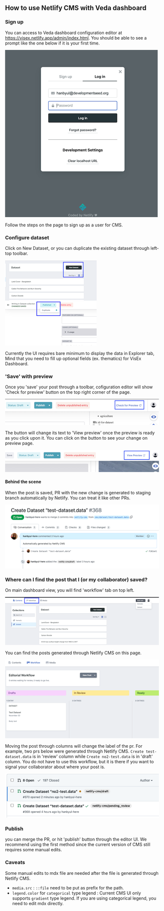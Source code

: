 ## How to use Netlify CMS with Veda dashboard

### Sign up

You can access to Veda dashboard configuration editor at https://visex.netlify.app/admin/index.html. You should be able to see a prompt like the one below if it is your first time.

![Editor showing sign-up prompt](./media/netlify-cms-landing.png)

Follow the steps on the page to sign up as a user for CMS.

### Configure dataset 

Click on New Dataset, or you can duplicate the existing dataset through left-top toolbar. 

![Editor showing 'new dataset' button](./media/new-data-set-btn.png)
![Editor showing 'duplicate' button](./media/duplicate-btn.png)


Currently the UI requires bare minimum to display the data in Explorer tab, Mind that you need to fill up optional fields (ex. thematics) for VisEx Dashboard.
### 'Save' with preview

Once you 'save' your post through a toolbar, cofiguration editor will show 'Check for preview' button on the top right corner of the page.

![Editor showing 'check for preview' button](./media/check-for-preview.png)

The button will change its text to 'View preview' once the preview is ready as you click upon it. You can click on the button to see your change on preview page.

![Editor showing 'view preview' button](./media/view-preview.png)

#### Behind the scene

When the post is saved, PR with the new change is generated to staging branch automatically by Netlify. You can treat it like other PRs.

![Example PR generated through Netlify CMS](./media/example-pr-netlify-cms.png)

### Where can I find the post that I (or my collaborator) saved?

On main dashboard view, you will find 'workflow' tab on top left.

![Highlighting workflow button](./media/workflow.png)

You can find the posts generated through Netlify CMS on this page. 

![Highlighting workflow button](./media/workflow-sample.png)

Moving the post through columns will change the label of the pr. For example, two prs below were generated through Netlify CMS. `Create test-dataset.data` is in 'review' column while `Create no2-test.data` is in 'draft' column. You do not have to use this workflow, but it is there if you want to signal your collaborator about where your post is.

![Highlighting workflow button](./media/example-workflow-label.png)

### Publish 
you can merge the PR, or hit 'publish' button through the editor UI. We recommend using the first method since the current version of CMS still requires some manual edits. 
### Caveats

Some manual edits to mdx file are needed after the file is generated through Netlify CMS.

- `media.src` : `::file` need to be put as prefix for the path.
- `legend.color` for `categorical` type legend : Current CMS UI only supports `gradient` type legend. If you are using categorical legend, you need to edit mdx directly.